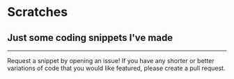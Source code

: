# Scratches

## Just some coding snippets I've made
---
Request a snippet by opening an issue!
If you have any shorter or better variations of code that you would like featured, please create a pull request.

